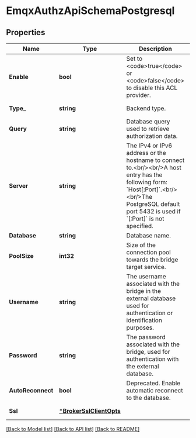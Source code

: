 # EmqxAuthzApiSchemaPostgresql

## Properties
Name | Type | Description | Notes
------------ | ------------- | ------------- | -------------
**Enable** | **bool** | Set to &lt;code&gt;true&lt;/code&gt; or &lt;code&gt;false&lt;/code&gt; to disable this ACL provider. | [optional] [default to true]
**Type_** | **string** | Backend type. | [default to TYPE_.POSTGRESQL]
**Query** | **string** | Database query used to retrieve authorization data. | [default to null]
**Server** | **string** | The IPv4 or IPv6 address or the hostname to connect to.&lt;br/&gt;&lt;br/&gt;A host entry has the following form: &#x60;Host[:Port]&#x60;.&lt;br/&gt;&lt;br/&gt;The PostgreSQL default port 5432 is used if &#x60;[:Port]&#x60; is not specified. | [default to null]
**Database** | **string** | Database name. | [default to null]
**PoolSize** | **int32** | Size of the connection pool towards the bridge target service. | [optional] [default to 8]
**Username** | **string** | The username associated with the bridge in the external database used for authentication or identification purposes. | [default to null]
**Password** | **string** | The password associated with the bridge, used for authentication with the external database. | [optional] [default to null]
**AutoReconnect** | **bool** | Deprecated. Enable automatic reconnect to the database. | [optional] [default to true]
**Ssl** | [***BrokerSslClientOpts**](broker.ssl_client_opts.md) |  | [optional] [default to null]

[[Back to Model list]](../README.md#documentation-for-models) [[Back to API list]](../README.md#documentation-for-api-endpoints) [[Back to README]](../README.md)

